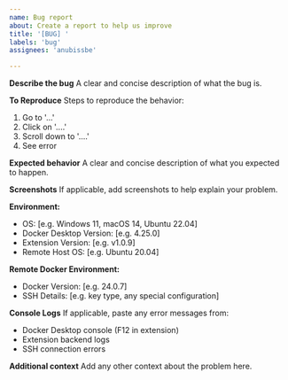 ```yaml
---
name: Bug report
about: Create a report to help us improve
title: '[BUG] '
labels: 'bug'
assignees: 'anubissbe'

---
```


**Describe the bug**
A clear and concise description of what the bug is.

**To Reproduce**
Steps to reproduce the behavior:
1. Go to '...'
2. Click on '....'
3. Scroll down to '....'
4. See error

**Expected behavior**
A clear and concise description of what you expected to happen.

**Screenshots**
If applicable, add screenshots to help explain your problem.

**Environment:**
 - OS: [e.g. Windows 11, macOS 14, Ubuntu 22.04]
 - Docker Desktop Version: [e.g. 4.25.0]
 - Extension Version: [e.g. v1.0.9]
 - Remote Host OS: [e.g. Ubuntu 20.04]

**Remote Docker Environment:**
 - Docker Version: [e.g. 24.0.7]
 - SSH Details: [e.g. key type, any special configuration]

**Console Logs**
If applicable, paste any error messages from:
- Docker Desktop console (F12 in extension)
- Extension backend logs
- SSH connection errors

**Additional context**
Add any other context about the problem here.